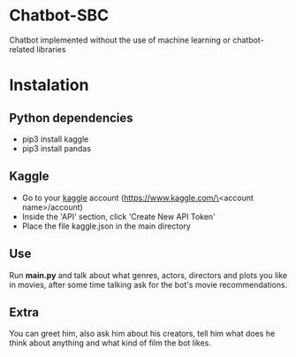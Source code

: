# Chatbot-SBC
Chatbot implemented without the use of machine learning or chatbot-related libraries

# Instalation
## Python dependencies
- pip3 install kaggle
- pip3 install pandas

## Kaggle
- Go to your [kaggle](https://www.kaggle.com/) account (https://www.kaggle.com/\<account name\>/account)
- Inside the 'API' section, click 'Create New API Token'
- Place the file kaggle.json in the main directory

## Use
Run __main.py__ and talk about what genres, actors, directors and plots you like in movies, after some time talking ask for the bot's movie recommendations.

## Extra
You can greet him, also ask him about his creators, tell him what does he think about anything and what kind of film the bot likes.
